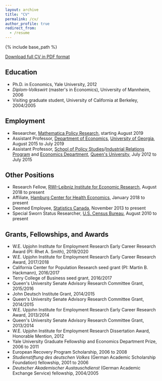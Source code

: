 ```yaml
---
layout: archive
title: "CV"
permalink: /cv/
author_profile: true
redirect_from:
  - /resume
---
```


{% include base_path %}

[Download full CV in PDF format](https://rvpohl.github.io/files/CV_RVPohl.pdf)

## Education

* Ph.D. in Economics, Yale University, 2012
* *Diplom-Volkswirt* (master's in Economics), University of Mannheim, 2006
* Visiting graduate student, University of California at Berkeley, 2004/2005

## Employment

* Researcher, [Mathematica Policy Research](https://www.mathematica-mpr.com), starting August 2019
* Assistant Professor, [Department of Economics](http://www.terry.uga.edu/academics/offices/economics/), [University of Georgia](https://www.uga.edu), August 2015 to July 2019
* Assistant Professor, [School of Policy Studies](https://www.queensu.ca/sps/home)/[Industrial Relations Program](https://mir.queensu.ca) and [Economics Department](https://www.econ.queensu.ca), [Queen's University](https://www.queensu.ca), July 2012 to July 2015

## Other Positions

* Research Fellow, [RWI–Leibniz Institute for Economic Research](http://en.rwi-essen.de), August 2018 to present
* Affiliate, [Hamburg Center for Health Economics](https://www.hche.uni-hamburg.de), January 2018 to present
* Deemed Employee, [Statistics Canada](https://www.statcan.gc.ca/eng/start), November 2013 to present
* Special Sworn Status Researcher, [U.S. Census Bureau](https://www.census.gov), August 2010 to present

## Grants, Fellowships, and Awards

* W.E. Upjohn Institute for Employment Research Early Career Research Award (PI: Rhet A. Smith), 2019/2020
* W.E. Upjohn Institute for Employment Research Early Career Research Award, 2017/2018
* California Center for Population Research seed grant (PI: Martin B. Hackmann), 2016/2017
* Terry College of Business seed grant, 2016/2017
* Queen's University Senate Advisory Research Committee Grant, 2015/2016
* John Deutsch Institute Grant, 2014/2015
* Queen's University Senate Advisory Research Committee Grant, 2014/2015
* W.E. Upjohn Institute for Employment Research Early Career Research Award, 2013/2014
* Queen's University Senate Advisory Research Committee Grant, 2013/2014
* W.E. Upjohn Institute for Employment Research Dissertation Award, Honorable Mention, 2012
* Yale University Graduate Fellowship and Economics Department Prize, 2006 to 2011
* European Recovery Program Scholarship, 2006 to 2008
* *Studienstiftung des deutschen Volkes* (German Academic Scholarship Foundation) fellowship, 2001 to 2006
* *Deutscher Akademischer Austauschdienst* (German Academic Exchange Service) fellowship, 2004/2005